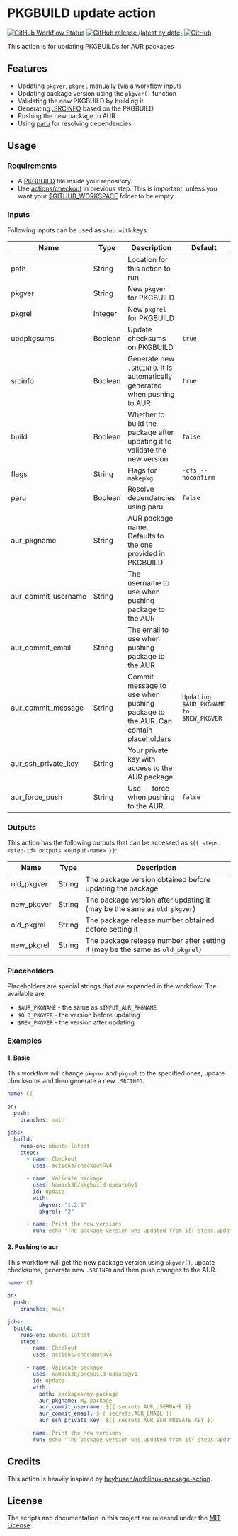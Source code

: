 # PKGBUILD update action

[![GitHub Workflow Status](https://img.shields.io/github/actions/workflow/status/kamack38/pkgbuild-update/CD.yml?label=CI&style=flat-square)](https://github.com/kamack38/pkgbuild-update/actions)
[![GitHub release (latest by date)](https://img.shields.io/github/v/release/kamack38/pkgbuild-update?style=flat-square)](https://github.com/kamack38/pkgbuild-update/releases)
[![GitHub](https://img.shields.io/github/license/kamack38/pkgbuild-update?style=flat-square)](./LICENSE)

This action is for updating PKGBUILDs for AUR packages

## Features

- Updating `pkgver`, `pkgrel` manually (via a workflow input)
- Updating package version using the `pkgver()` function
- Validating the new PKGBUILD by building it
- Generating [.SRCINFO](https://wiki.archlinux.org/title/.SRCINFO) based on the PKGBUILD
- Pushing the new package to AUR
- Using [paru](https://github.com/Morganamilo/paru) for resolving dependencies

## Usage

### Requirements

- A [PKGBUILD](https://wiki.archlinux.org/title/PKGBUILD) file inside your repository.
- Use [actions/checkout](https://github.com/actions/checkout) in previous step. This is important,
  unless you want your
  [$GITHUB_WORKSPACE](https://docs.github.com/en/actions/reference/environment-variables#default-environment-variables)
  folder to be empty.

### Inputs

Following inputs can be used as `step.with` keys:

| Name                | Type    | Description                                                                                      | Default                                | Required |
| ------------------- | ------- | ------------------------------------------------------------------------------------------------ | -------------------------------------- | -------- |
| path                | String  | Location for this action to run                                                                  |                                        | `false`  |
| pkgver              | String  | New `pkgver` for PKGBUILD                                                                        |                                        | `false`  |
| pkgrel              | Integer | New `pkgrel` for PKGBUILD                                                                        |                                        | `false`  |
| updpkgsums          | Boolean | Update checksums on PKGBUILD                                                                     | `true`                                 | `false`  |
| srcinfo             | Boolean | Generate new `.SRCINFO`. It is automatically generated when pushing to AUR                       | `true`                                 | `false`  |
| build               | Boolean | Whether to build the package after updating it to validate the new version                       | `false`                                | `false`  |
| flags               | String  | Flags for `makepkg`                                                                              | `-cfs --noconfirm`                     | `false`  |
| paru                | Boolean | Resolve dependencies using paru                                                                  | `false`                                | `false`  |
| aur_pkgname         | String  | AUR package name. Defaults to the one provided in PKGBUILD                                       |                                        | `false`  |
| aur_commit_username | String  | The username to use when pushing package to the AUR                                              |                                        | `false`  |
| aur_commit_email    | String  | The email to use when pushing package to the AUR                                                 |                                        | `false`  |
| aur_commit_message  | String  | Commit message to use when pushing package to the AUR. Can contain [placeholders](#Placeholders) | `Updating $AUR_PKGNAME to $NEW_PKGVER` | `false`  |
| aur_ssh_private_key | String  | Your private key with access to the AUR package.                                                 |                                        | `false`  |
| aur_force_push      | String  | Use --force when pushing to the AUR.                                                             | `false`                                | `false`  |

### Outputs

This action has the following outputs that can be accessed as
`${{ steps.<step-id>.outputs.<output-name> }}`:

| Name       | Type   | Description                                                                   |
| ---------- | ------ | ----------------------------------------------------------------------------- |
| old_pkgver | String | The package version obtained before updating the package                      |
| new_pkgver | String | The package version after updating it (may be the same as `old_pkgver`)       |
| old_pkgrel | String | The package release number obtained before setting it                         |
| new_pkgrel | String | The package release number after setting it (may be the same as `old_pkgrel`) |

### Placeholders

Placeholders are special strings that are expanded in the workflow. The available are.

- `$AUR_PKGNAME` - the same as `$INPUT_AUR_PKGNAME`
- `$OLD_PKGVER` - the version before updating
- `$NEW_PKGVER` - the version after updating

### Examples

#### 1. Basic

This workflow will change `pkgver` and `pkgrel` to the specified ones, update checksums and then
generate a new `.SRCINFO`.

```yaml
name: CI

on:
  push:
    branches: main

jobs:
  build:
    runs-on: ubuntu-latest
    steps:
      - name: Checkout
        uses: actions/checkout@v4

      - name: Validate package
        uses: kamack38/pkgbuild-update@v1
        id: update
        with:
          pkgver: "1.2.3"
          pkgrel: "2"

      - name: Print the new versions
        run: echo "The package version was updated from ${{ steps.update.outputs.old_pkgver }} to ${{ steps.update.outputs.new_pkgver }}"
```

#### 2. Pushing to aur

This workflow will get the new package version using `pkgver()`, update checksums, generate new
`.SRCINFO` and then push changes to the AUR.

```yaml
name: CI

on:
  push:
    branches: main

jobs:
  build:
    runs-on: ubuntu-latest
    steps:
      - name: Checkout
        uses: actions/checkout@v4

      - name: Validate package
        uses: kamack38/pkgbuild-update@v1
        id: update
        with:
          path: packages/my-package
          aur_pkgname: my-package
          aur_commit_username: ${{ secrets.AUR_USERNAME }}
          aur_commit_email: ${{ secrets.AUR_EMAIL }}
          aur_ssh_private_key: ${{ secrets.AUR_SSH_PRIVATE_KEY }}

      - name: Print the new versions
        run: echo "The package version was updated from ${{ steps.update.outputs.old_pkgver }} to ${{ steps.update.outputs.new_pkgver }}"
```

## Credits

This action is heavily inspired by
[heyhusen/archlinux-package-action](https://github.com/heyhusen/archlinux-package-action).

## License

The scripts and documentation in this project are released under the [MIT License](LICENSE)
